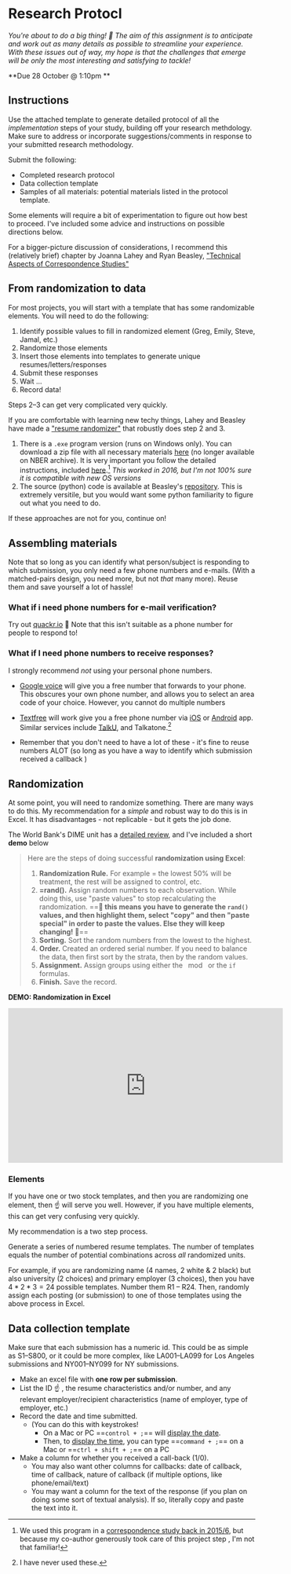 # Research Protocl 

*You're about to do a big thing! :muscle: The aim of this assignment is to anticipate and work out as many details as possible to streamline your experience. With these issues out of way, my hope is that the challenges that emerge will be only the most interesting and satisfying to tackle!*

**Due 28 October @ 1:10pm **

## Instructions 

Use the attached template to generate detailed protocol of all the *implementation* steps of your study, building off your research methdology. Make sure to address or incorporate suggestions/comments in response to your submitted research methodology. 

Submit the following: 

- Completed research protocol
- Data collection template 
- Samples of all materials: potential materials listed in the protocol template.

Some elements will require a bit of experimentation to figure out how best to proceed. I've included some advice and instructions on possible directions below. 

For a bigger-picture discussion of considerations, I recommend this (relatively brief) chapter by Joanna Lahey and Ryan Beasley, ["Technical Aspects of Correspondence Studies"](https://www.nber.org/system/files/working_papers/w22818/w22818.pdf)

## From randomization to data

For most projects, you will start with a template that has some randomizable elements. You will need to do the following: 

1. Identify possible values to fill in randomized element (Greg, Emily, Steve, Jamal, etc.)
2. Randomize those elements
3. Insert those elements into templates to generate unique resumes/letters/responses 
4. Submit these responses 
5. Wait ... 
6. Record data!

Steps 2–3 can get very complicated very quickly. 

If you are comfortable with learning new techy things, Lahey and Beasley have made a ["resume randomizer"](https://github.com/beaslera/resumerandomizer) that robustly does step 2 and 3. 

1. There is a `.exe` program version (runs on Windows only). You can download a zip file with all necessary materials  [here](https://www.dropbox.com/s/wj2bhl5mhqn5xsh/resume-randomizer_version_20.zip?dl=0) (no longer available on NBER archive). It is very important you follow the detailed instructions, included [here](https://www.dropbox.com/s/type9swwg65hye0/Steps%20to%20using%20Resume%20Randomizer%20Program.docx?dl=0).[^fn1] *This worked in 2016, but I'm not 100% sure it is compatible with new OS versions*
2. The source (python) code is available at Beasley's [repository](https://github.com/beaslera/resumerandomizer). This is extremely versitile, but you would want some python familiarity to figure out what you need to do.

[^fn1]: We used  this program in a [correspondence study back in 2015/6](https://drive.google.com/file/d/14R9qXCckYSzQPhNg1H2MEppl3faxNDRc/view), but because my co-author generously took care of this project step , I'm not that familiar! 

If these approaches are not for you, continue on!



## Assembling materials 

Note that so long as you can identify what person/subject is responding to which submission, you only need a few phone numbers and e-mails. (With a matched-pairs design, you need more, but not *that* many more). Reuse them and save yourself a lot of hassle!

### What if i need phone numbers for e-mail verification? 

Try out [quackr.io](https://quackr.io/temporary-numbers) :duck: Note that this isn't suitable as a phone number for people to respond to!

### What if I need phone numbers to receive responses? 

I strongly recommend *not* using your personal phone numbers.

- [Google voice](https://voice.google.com/u/0/signup) will give you a free number that forwards to your phone. This obscures your own phone number, and allows you to select an area code of your choice. However, you cannot do multiple numbers

- [Textfree](https://textfree.us/) will work give you a free phone number via [iOS](https://apps.apple.com/us/app/text-free-texting-app-sms/id399355755) or [Android](https://play.google.com/store/apps/details?id=com.pinger.textfree) app. Similar services include [TalkU](http://www.talkyou.me/en/index.html), and Talkatone.[^fn2]

- Remember that you don't need to have a lot of these - it's fine to reuse numbers ALOT (so long as you have a way to identify which submission received a callback )

  [^fn2]: I have never used these.



## Randomization

At some point, you will need to randomize something. There are many ways to do this. My recommendation for a *simple* and robust way to do this is in Excel. It has disadvantages - not replicable - but it gets the job done. 

The World Bank's DIME unit has a [detailed review](https://dimewiki.worldbank.org/Randomization_in_Excel), and I've included a short **demo** below

> Here are the steps of doing successful **randomization using Excel**:
>
> 1. **Randomization Rule.** For example = the lowest 50% will be treatment, the rest will be assigned to control, etc.
> 2. **=rand().** Assign random numbers to each observation. While doing this, use "paste values" to stop recalculating the randomization.  ==**:rotating_light: this means you have to generate the `rand()` values, and then highlight them, select "copy" and then "paste special" in order to paste the values. Else they will keep changing! :rotating_light:**==
> 3. **Sorting.** Sort the random numbers from the lowest to the highest.
> 4. **Order.** Created an ordered serial number. If you need to balance the data, then first sort by the strata, then by the random values.
> 5. **Assignment.** Assign groups using either the ` `mod` ` or the  ` if ` formulas.
> 6. **Finish.** Save the record.



**DEMO: Randomization in Excel**

<iframe width="560" height="315" src="https://www.youtube.com/embed/KE2KViKAeSI" title="YouTube video player" frameborder="0" allow="accelerometer; autoplay; clipboard-write; encrypted-media; gyroscope; picture-in-picture" allowfullscreen></iframe>



### Elements 

If you have one or two stock templates, and then you are randomizing one element, then :point_up: will serve you well. However, if you have multiple elements, this can get very confusing very quickly. 

My recommendation is a two step process. 

Generate a series of numbered resume templates. The number of templates equals the number of potential combinations across *all* randomized units. 

For example, if you are randomizing name (4 names, 2 white & 2 black) but also university (2 choices) and primary employer (3 choices), then you have $4*2*3 = 24$ possible templates. Number them R1 – R24. Then, randomly assign each posting (or submission) to one of those templates using the above process in Excel. 



## Data collection template

Make sure that each submission has a numeric id. This could be as simple as S1–S800, or it could be more complex, like LA001–LA099 for Los Angeles submissions and NY001–NY099 for NY submissions. 

- Make an excel file with **one row per submission**. 
- List the ID :point_up: , the resume characteristics and/or number, and any relevant employer/recipient characteristics (name of employer, type of employer, etc.) 
- Record the date and time submitted. 
  - (You can do this with keystrokes! 
    - On a Mac or PC  ==`control + ;`== will [display the date](https://excel-hack.com/today-date-shortcut/).  
    - Then, to [display the time](https://excel-hack.com/today-date-shortcut/), you can type ==`command + ;`== on a Mac or ==`ctrl + shift + ;`== on a PC
- Make a column for whether you received a call-back (1/0). 
  - You may also want other columns for callbacks: date of callback, time of callback, nature of callback (if multiple options, like phone/email/text)
  - You may want a column for the text of the response (if you plan on doing some sort of textual analysis). If so, literally copy and paste the text into it.